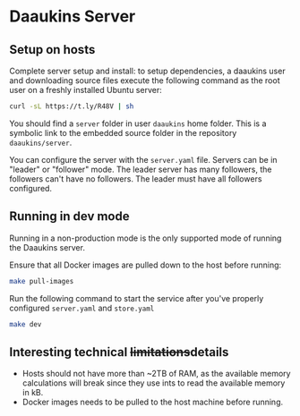 # Daaukins Server

## Setup on hosts

Complete server setup and install: to setup dependencies, a daaukins user and downloading source files execute the following command as the root user on a freshly installed Ubuntu server:

```sh
curl -sL https://t.ly/R48V | sh
```

You should find a `server` folder in user `daaukins` home folder.
This is a symbolic link to the embedded source folder in the repository `daaukins/server`.

You can configure the server with the `server.yaml` file.
Servers can be in "leader" or "follower" mode. The leader server has many followers, the followers can't have no followers.
The leader must have all followers configured.

## Running in dev mode

Running in a non-production mode is the only supported mode of running the Daaukins server.

Ensure that all Docker images are pulled down to the host before running:

```sh
make pull-images
```

Run the following command to start the service after you've properly configured `server.yaml` and `store.yaml`

```sh
make dev
```

## Interesting technical ~~limitations~~details

- Hosts should not have more than ~2TB of RAM, as the available memory calculations will break since they use ints to read the available memory in kB.
- Docker images needs to be pulled to the host machine before running.
